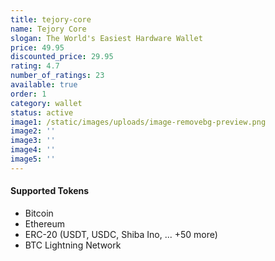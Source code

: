 ```yaml
---
title: tejory-core
name: Tejory Core
slogan: The World's Easiest Hardware Wallet
price: 49.95
discounted_price: 29.95
rating: 4.7
number_of_ratings: 23
available: true
order: 1
category: wallet
status: active
image1: /static/images/uploads/image-removebg-preview.png
image2: ''
image3: ''
image4: ''
image5: ''
---
```

#### Supported Tokens

- Bitcoin
- Ethereum
- ERC-20 (USDT, USDC, Shiba Ino, ... +50 more)
- BTC Lightning Network
